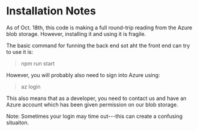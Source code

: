 # Installation Notes

As of Oct. 18th, this code is making a full round-trip reading from
the Azure blob storage. However, installing it and using it
is fragile.

The basic command for funning the back end sot aht the front end
can try to use it is:

> npm run start

However, you will probably also need to sign into Azure using:

> az login

This also means that as a developer, you need to contact us and
have an Azure account which has been given permission on our blob storage.

Note: Sometimes your login may time out---this can create a confusing
situaiton.
